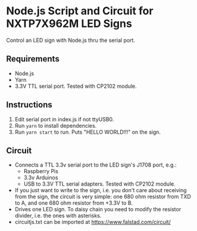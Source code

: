# Node.js Script and Circuit for NXTP7X962M LED Signs

Control an LED sign with Node.js thru the serial port.

## Requirements
* Node.js
* Yarn
* 3.3V TTL serial port. Tested with CP2102 module.

## Instructions
1. Edit serial port in index.js if not ttyUSB0.
2. Run `yarn` to install dependencies.
3. Run `yarn start` to run. Puts "HELLO WORLD!!!" on the sign.

## Circuit
* Connects a TTL 3.3v serial port to the LED sign's J1708 port, e.g.:
  * Raspberry Pis
  * 3.3v Arduinos
  * USB to 3.3V TTL serial adapters. Tested with CP2102 module.
* If you just want to write to the sign, i.e. you don't care about receiving from the sign, the circuit is very simple: one 680 ohm resistor from TXD to A, and one 680 ohm resistor from +3.3V to B.
* Drives one LED sign. To daisy chain you need to modify the resistor divider, i.e. the ones with asterisks.
* circuitjs.txt can be imported at https://www.falstad.com/circuit/
